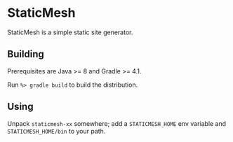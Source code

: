 # StaticMesh
StaticMesh is a simple static site generator.

Building
--------

Prerequisites are Java >= 8 and Gradle >= 4.1.
  
Run `%> gradle build` to build the distribution.

Using
-----

Unpack `staticmesh-xx` somewhere; add a `STATICMESH_HOME` env variable and `STATICMESH_HOME/bin` to your path.
 
 